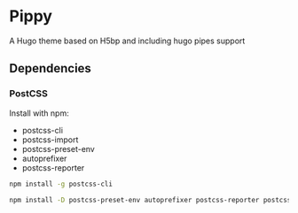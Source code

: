 # Pippy

A Hugo theme based on H5bp and including hugo pipes support

## Dependencies

### PostCSS

Install with npm:

- postcss-cli
- postcss-import
- postcss-preset-env
- autoprefixer
- postcss-reporter

``` bash
npm install -g postcss-cli
```


``` bash
npm install -D postcss-preset-env autoprefixer postcss-reporter postcss-import
```